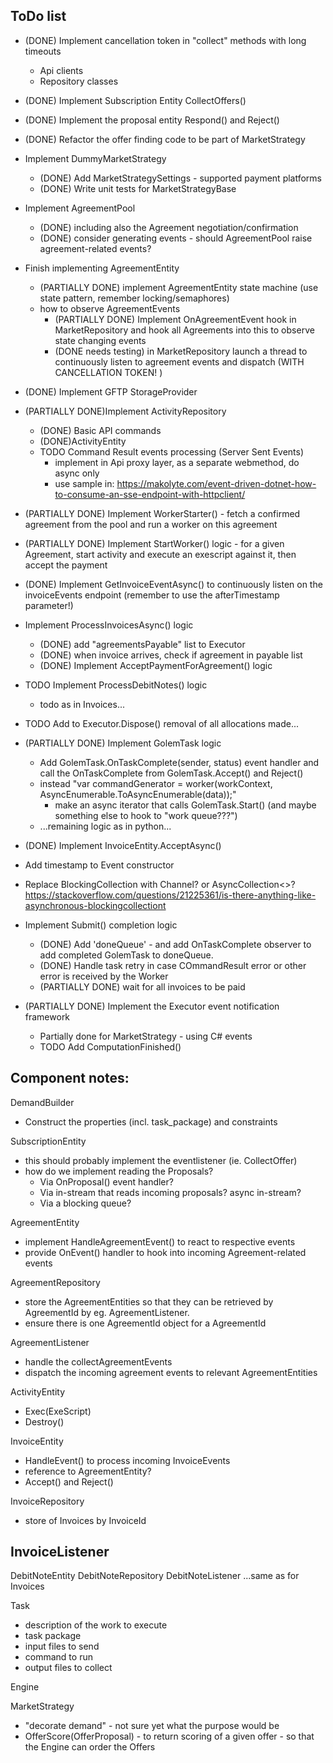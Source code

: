 ﻿

## ToDo list

- (DONE) Implement cancellation token in "collect" methods with long timeouts
  - Api clients
  - Repository classes
- (DONE) Implement Subscription Entity CollectOffers() 
- (DONE) Implement the proposal entity Respond() and Reject()
- (DONE) Refactor the offer finding code to be part of MarketStrategy
- Implement DummyMarketStrategy
  - (DONE) Add MarketStrategySettings - supported payment platforms
  - (DONE) Write unit tests for MarketStrategyBase
- Implement AgreementPool 
  - (DONE) including also the Agreement negotiation/confirmation
  - (DONE) consider generating events - should AgreementPool raise agreement-related events?
- Finish implementing AgreementEntity
  - (PARTIALLY DONE) implement AgreementEntity state machine (use state pattern, remember locking/semaphores)
  - how to observe AgreementEvents
    - (PARTIALLY DONE) Implement OnAgreementEvent hook in MarketRepository and hook all Agreements into this to observe state changing events
    - (DONE needs testing) in MarketRepository launch a thread to continuously listen to agreement events and dispatch (WITH CANCELLATION TOKEN! )
- (DONE) Implement GFTP StorageProvider
- (PARTIALLY DONE)Implement ActivityRepository
  - (DONE) Basic API commands
  - (DONE)ActivityEntity
  - TODO Command Result events processing (Server Sent Events)
    - implement in Api proxy layer, as a separate webmethod, do async only
    - use sample in: https://makolyte.com/event-driven-dotnet-how-to-consume-an-sse-endpoint-with-httpclient/

- (PARTIALLY DONE) Implement WorkerStarter() - fetch a confirmed agreement from the pool and run a worker on this agreement
- (PARTIALLY DONE) Implement StartWorker() logic - for a given Agreement, start activity and execute an exescript against it, then accept the payment
- (DONE) Implement GetInvoiceEventAsync() to continuously listen on the invoiceEvents endpoint (remember to use the afterTimestamp parameter!)
- Implement ProcessInvoicesAsync() logic
  - (DONE) add "agreementsPayable" list to Executor
  - (DONE) when invoice arrives, check if agreement in payable list
  - (DONE) Implement AcceptPaymentForAgreement() logic
- TODO Implement ProcessDebitNotes() logic
  - todo as in Invoices...

- TODO Add to Executor.Dispose() removal of all allocations made...

- (PARTIALLY DONE) Implement GolemTask logic
  - Add GolemTask.OnTaskComplete(sender, status) event handler and call the OnTaskComplete from GolemTask.Accept() and Reject()
  - instead "var commandGenerator = worker(workContext, AsyncEnumerable.ToAsyncEnumerable(data));" 
    - make an async iterator that calls GolemTask.Start() (and maybe something else to hook to "work queue???")
  - ...remaining logic as in python...

- (DONE) Implement InvoiceEntity.AcceptAsync()

- Add timestamp to Event constructor

- Replace BlockingCollection with Channel? or AsyncCollection<>? https://stackoverflow.com/questions/21225361/is-there-anything-like-asynchronous-blockingcollectiont

- Implement Submit() completion logic
  - (DONE) Add 'doneQueue' - and add OnTaskComplete observer to add completed GolemTask to doneQueue.
  - (DONE) Handle task retry in case COmmandResult error or other error is received by the Worker 
  - (PARTIALLY DONE) wait for all invoices to be paid

- (PARTIALLY DONE) Implement the Executor event notification framework
  - Partially done for MarketStrategy - using C# events
  - TODO Add ComputationFinished()


## Component notes:

DemandBuilder
  - Construct the properties (incl. task_package) and constraints

SubscriptionEntity
- this should probably implement the eventlistener (ie. CollectOffer)
- how do we implement reading the Proposals? 
  - Via OnProposal() event handler? 
  - Via in-stream that reads incoming proposals? async in-stream? 
  - Via a blocking queue?

AgreementEntity
  - implement HandleAgreementEvent() to react to respective events
  - provide OnEvent() handler to hook into incoming Agreement-related events

AgreementRepository
  - store the AgreementEntities so that they can be retrieved by AgreementId by eg. AgreementListener.
  - ensure there is one AgreementId object for a AgreementId

AgreementListener
  - handle the collectAgreementEvents
  - dispatch the incoming agreement events to relevant AgreementEntities

ActivityEntity
  - Exec(ExeScript)
  - Destroy()

InvoiceEntity
  - HandleEvent() to process incoming InvoiceEvents
  - reference to AgreementEntity?
  - Accept() and Reject()

InvoiceRepository
  - store of Invoices by InvoiceId

InvoiceListener
  - 

DebitNoteEntity
DebitNoteRepository
DebitNoteListener
...same as for Invoices

Task
  - description of the work to execute
  - task package
  - input files to send
  - command to run
  - output files to collect


Engine


MarketStrategy
- "decorate demand" - not sure yet what the purpose would be
- OfferScore(OfferProposal) - to return scoring of a given offer - so that the Engine can order the Offers
